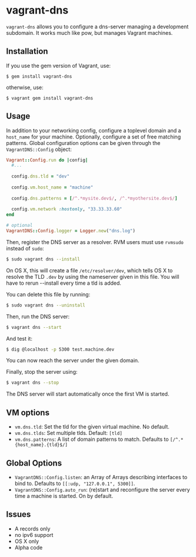 # vagrant-dns

`vagrant-dns` allows you to configure a dns-server managing a development subdomain. It works much like pow, but manages Vagrant machines.

## Installation

If you use the gem version of Vagrant, use:

    $ gem install vagrant-dns

otherwise, use:

    $ vagrant gem install vagrant-dns

## Usage

In addition to your networking config, configure a toplevel domain and a `host_name` for your machine. Optionally, configure a set of free matching patterns. Global configuration options can be given through the `VagrantDNS::Config` object:

```ruby
Vagrant::Config.run do |config|
  #...
  
  config.dns.tld = "dev"
  
  config.vm.host_name = "machine"
  
  config.dns.patterns = [/^.*mysite.dev$/, /^.*myothersite.dev$/]
  
  config.vm.network :hostonly, "33.33.33.60"
end

# optional
VagrantDNS::Config.logger = Logger.new("dns.log")
```

Then, register the DNS server as a resolver. RVM users must use `rvmsudo` instead of `sudo`:

```bash
$ sudo vagrant dns --install
```

On OS X, this will create a file `/etc/resolver/dev`, which tells OS X to resolve the TLD `.dev` by using the nameserver given in this file. You will have to rerun --install every time a tld is added.

You can delete this file by running:

```bash
$ sudo vagrant dns --uninstall
```

Then, run the DNS server:

```bash
$ vagrant dns --start
```

And test it:

```bash
$ dig @localhost -p 5300 test.machine.dev
```

You can now reach the server under the given domain.

Finally, stop the server using:

```bash
$ vagrant dns --stop
```

The DNS server will start automatically once the first VM is started.

## VM options

* `vm.dns.tld`: Set the tld for the given virtual machine. No default.
* `vm.dns.tlds`: Set multiple tlds. Default: `[tld]`
* `vm.dns.patterns`: A list of domain patterns to match. Defaults to `[/^.*{host_name}.{tld}$/]`

## Global Options

* `VagrantDNS::Config.listen`: an Array of Arrays describing interfaces to bind to. Defaults to `[[:udp, "127.0.0.1", 5300]]`.
* `VagrantDNS::Config.auto_run`: (re)start and reconfigure the server every time a machine is started. On by default.

## Issues

* A records only
* no ipv6 support
* OS X only
* Alpha code